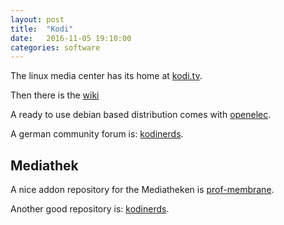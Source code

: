 ```yaml
---
layout: post
title:  "Kodi"
date:   2016-11-05 19:10:00
categories: software
---
```


The linux media center has its home at [kodi.tv][home].

Then there is the [wiki][wiki]

A ready to use debian based distribution comes with [openelec][elec].

A german community forum is: [kodinerds][nerds].

## Mediathek
A nice addon repository for the Mediatheken is [prof-membrane][membr].

Another good repository is: [kodinerds][nerdrepo].


[wiki]:     http://kodi.wiki
[home]:	    https://kodi.tv
[elec]:	    http://openelec.tv/
[nerds]:    https://www.kodinerds.net
[nerdrepo]: https://github.com/kodinerds
[membr]:    https://github.com/prof-membrane/repository.membrane/wiki

